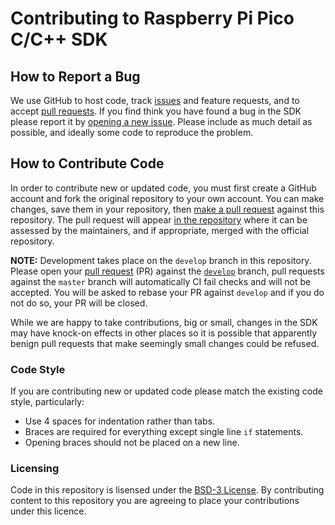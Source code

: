 # Contributing to Raspberry Pi Pico C/C++ SDK

## How to Report a Bug

We use GitHub to host code, track [issues](https://github.com/bauer-alex-174/pico-sdk/issues) and feature requests, and to accept [pull requests](https://github.com/bauer-alex-174/pico-sdk/pulls). If you find think you have found a bug in the SDK please report it by [opening a new issue](https://github.com/bauer-alex-174/pico-sdk/issues/new). Please include as much detail as possible, and ideally some code to reproduce the problem.

## How to Contribute Code

In order to contribute new or updated code, you must first create a GitHub account and fork the original repository to your own account. You can make changes, save them in your repository, then [make a pull request](https://docs.github.com/en/github/collaborating-with-pull-requests/proposing-changes-to-your-work-with-pull-requests/creating-a-pull-request-from-a-fork) against this repository. The pull request will appear [in the repository](https://github.com/bauer-alex-174/pico-sdk/pulls) where it can be assessed by the maintainers, and if appropriate, merged with the official repository.

**NOTE:** Development takes place on the `develop` branch in this repository. Please open your [pull request](https://github.com/bauer-alex-174/pico-sdk/pulls) (PR) against the [`develop`](https://github.com/bauer-alex-174/pico-sdk/tree/develop) branch, pull requests against the `master` branch will automatically CI fail checks and will not be accepted. You will be asked to rebase your PR against `develop` and if you do not do so, your PR will be closed.

While we are happy to take contributions, big or small, changes in the SDK may have knock-on effects in other places so it is possible that apparently benign pull requests that make seemingly small changes could be refused. 

### Code Style

If you are contributing new or updated code please match the existing code style, particularly:

* Use 4 spaces for indentation rather than tabs.
* Braces are required for everything except single line `if` statements.
* Opening braces should not be placed on a new line.

### Licensing 

Code in this repository is lisensed under the [BSD-3 License](LICENSE.TXT). By contributing content to this repository you are agreeing to place your contributions under this licence.
